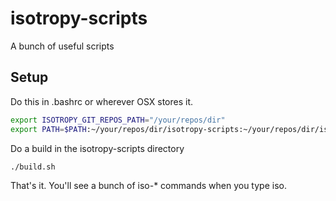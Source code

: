 # isotropy-scripts
A bunch of useful scripts

## Setup

Do this in .bashrc or wherever OSX stores it.

```bash
export ISOTROPY_GIT_REPOS_PATH="/your/repos/dir"
export PATH=$PATH:~/your/repos/dir/isotropy-scripts:~/your/repos/dir/isotropy-scripts/dist
```

Do a build in the isotropy-scripts directory
```
./build.sh
```

That's it. You'll see a bunch of iso-* commands when you type iso<tab>.
